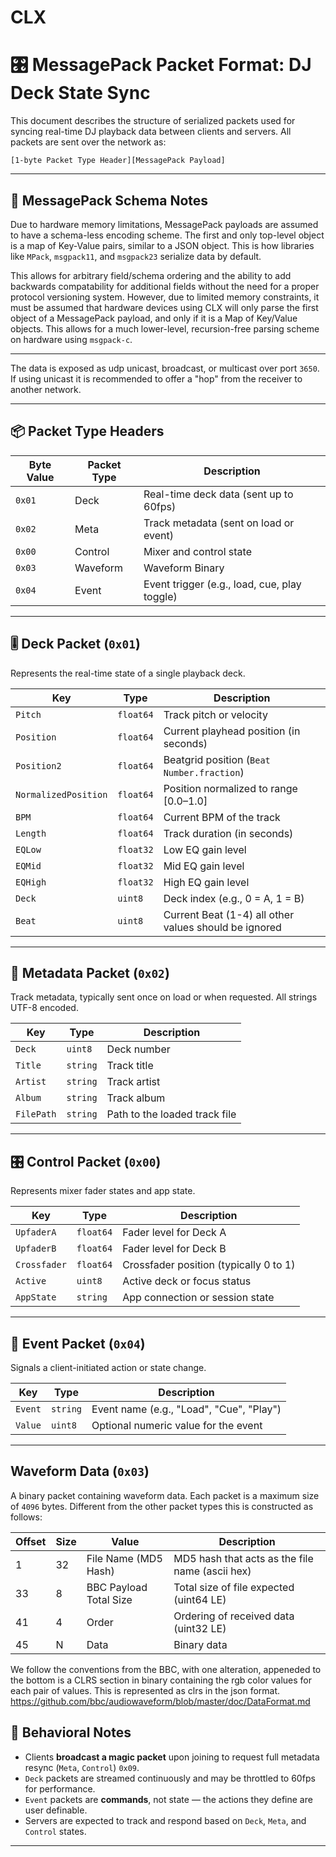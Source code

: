 # CLX

# 🎛️ MessagePack Packet Format: DJ Deck State Sync

This document describes the structure of serialized packets used for syncing real-time DJ playback data between clients and servers. All packets are sent over the network as:

```
[1-byte Packet Type Header][MessagePack Payload]
```

---

## 📄 MessagePack Schema Notes

Due to hardware memory limitations, MessagePack payloads are assumed to have a schema-less encoding  scheme.  The first and only top-level object is a map of Key-Value pairs, similar to a JSON object.  This is how libraries like `MPack`, `msgpack11`, and `msgpack23` serialize data by default.

This allows for arbitrary field/schema ordering and the ability to add backwards compatability for additional fields without the need for a proper protocol versioning system.  However, due to limited memory constraints, it must be assumed that hardware devices using CLX will only parse the first object of a MessagePack payload, and only if it is a Map of Key/Value objects.  This allows for a much lower-level, recursion-free parsing scheme on hardware using `msgpack-c`.

---

The data is exposed as udp unicast, broadcast, or multicast over port `3650`. If using unicast it is recommended to offer a "hop" from the receiver to another network.

---

## 📦 Packet Type Headers

| Byte Value | Packet Type | Description                                  |
|------------|-------------|----------------------------------------------|
| `0x01`     | Deck        | Real-time deck data (sent up to 60fps)       |
| `0x02`     | Meta        | Track metadata (sent on load or event)       |
| `0x00`     | Control     | Mixer and control state                      |
| `0x03`     | Waveform    | Waveform Binary                              |
| `0x04`     | Event       | Event trigger (e.g., load, cue, play toggle) |

---

## 🎚️ Deck Packet (`0x01`)

Represents the real-time state of a single playback deck.

| Key                 | Type     | Description                            |
|---------------------|----------|----------------------------------------|
| `Pitch`             | `float64`| Track pitch or velocity                |
| `Position`          | `float64`| Current playhead position (in seconds) |
| `Position2`         | `float64`| Beatgrid position (`Beat Number.fraction`)       |
| `NormalizedPosition`| `float64`| Position normalized to range [0.0–1.0] |
| `BPM`               | `float64`| Current BPM of the track               |
| `Length`            | `float64`| Track duration (in seconds)            |
| `EQLow`             | `float32`| Low EQ gain level                      |
| `EQMid`             | `float32`| Mid EQ gain level                      |
| `EQHigh`            | `float32`| High EQ gain level                     |
| `Deck`              | `uint8`  | Deck index (e.g., 0 = A, 1 = B)        |
| `Beat`              | `uint8`  | Current Beat (1-4) all other values should be ignored |

---

## 📝 Metadata Packet (`0x02`)

Track metadata, typically sent once on load or when requested. All strings UTF-8 encoded.

| Key         | Type       | Description                          |
|-------------|------------|--------------------------------------|
| `Deck`      | `uint8`    | Deck number                          |
| `Title`     | `string`   | Track title                          |
| `Artist`    | `string`   | Track artist                         |
| `Album`     | `string`   | Track album                          |
| `FilePath`  | `string`   | Path to the loaded track file        |

---

## 🎛️ Control Packet (`0x00`)

Represents mixer fader states and app state.

| Key         | Type       | Description                              |
|-------------|------------|------------------------------------------|
| `UpfaderA`  | `float64`  | Fader level for Deck A                   |
| `UpfaderB`  | `float64`  | Fader level for Deck B                   |
| `Crossfader`| `float64`  | Crossfader position (typically 0 to 1)   |
| `Active`    | `uint8`    | Active deck or focus status              |
| `AppState`  | `string`   | App connection or session state          |

---

## 🎯 Event Packet (`0x04`)

Signals a client-initiated action or state change.

| Key     | Type     | Description                              |
|---------|----------|------------------------------------------|
| `Event` | `string` | Event name (e.g., "Load", "Cue", "Play") |
| `Value` | `uint8`  | Optional numeric value for the event     |

---

## Waveform Data (`0x03`)

A binary packet containing waveform data. Each packet is a maximum size of `4096` bytes. Different from the other packet types this is constructed as follows:

| Offset  | Size | Value                  | Description                                     |
|---------|------|------------------------|-------------------------------------------------|
| 1       | 32   | File Name (MD5 Hash)   | MD5 hash that acts as the file name (ascii hex) |
| 33      |  8   | BBC Payload Total Size | Total size of file expected (uint64 LE)         |
| 41      |  4   | Order                  | Ordering of received data (uint32 LE)           |
| 45      |  N   | Data                   | Binary data                                     |

We follow the conventions from the BBC, with one alteration, appeneded to the bottom is a CLRS section in binary containing the rgb color values for each pair of values. This is represented as clrs in the json format.
https://github.com/bbc/audiowaveform/blob/master/doc/DataFormat.md

## 🧠 Behavioral Notes

- Clients **broadcast a magic packet** upon joining to request full metadata resync (`Meta`, `Control`) `0x09`.
- `Deck` packets are streamed continuously and may be throttled to 60fps for performance.
- `Event` packets are **commands**, not state — the actions they define are user definable.
- Servers are expected to track and respond based on `Deck`, `Meta`, and `Control` states.

---
